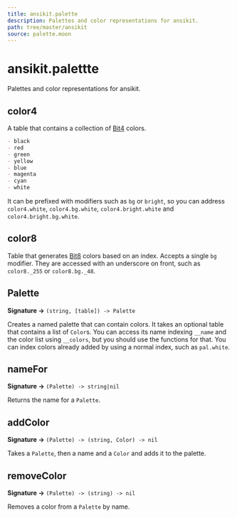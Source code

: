 ```yaml
---
title: ansikit.palette
description: Palettes and color representations for ansikit.
path: tree/master/ansikit
source: palette.moon
---
```

# ansikit.palettte

Palettes and color representations for ansikit.

## color4

A table that contains a collection of [Bit4](/module/color#bit4) colors.

```markdown
- black
- red
- green
- yellow
- blue
- magenta
- cyan
- white
```

It can be prefixed with modifiers such as `bg` or `bright`, so you can address `color4.white`, `color4.bg.white`, `color4.bright.white` and `color4.bright.bg.white`.

## color8

Table that generates [Bit8](/module/color#bit8) colors based on an index. Accepts a single `bg` modifier. They are accessed with an underscore on front, such as `color8._255` or `color8.bg._48`.

## Palette

**Signature →** `(string, [table]) -> Palette`<br>

Creates a named palette that can contain colors. It takes an optional table that contains a list of `Color`s. You can access its name indexing `__name` and the color list using `__colors`, but you should use the functions for that. You can index colors already added by using a normal index, such as `pal.white`.

## nameFor

**Signature →** `(Palette) -> string|nil`<br>

Returns the name for a `Palette`.

## addColor

**Signature →** `(Palette) -> (string, Color) -> nil`<br>

Takes a `Palette`, then a name and a `Color` and adds it to the palette.

## removeColor

**Signature →** `(Palette) -> (string) -> nil`<br>

Removes a color from a `Palette` by name.